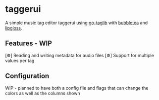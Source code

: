 # taggerui
[//]: [![Build][build-badge]][build]

A simple music tag editor taggerui using [go-taglib](https://github.com/sentriz/go-taglib) with [bubbletea](https://github.com/charmbracelet/bubbletea) and [lipgloss](https://github.com/charmbracelet/bubbletea).

## Features - WIP

[⚙] Reading and writing metadata for audio files
[⚙] Support for multiple values per tag

## Configuration

WIP - planned to have both a config file and flags that can change the colors as well as the columns shown
